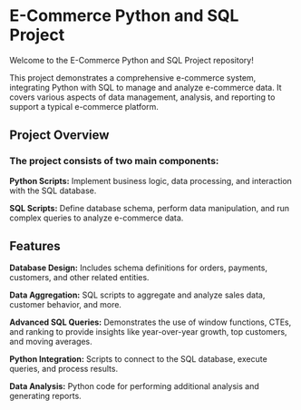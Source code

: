 # E-Commerce Python and SQL Project
Welcome to the E-Commerce Python and SQL Project repository!

This project demonstrates a comprehensive e-commerce system, integrating Python with SQL to manage and analyze e-commerce data. It covers various aspects of data management, analysis, and reporting to support a typical e-commerce platform.

## Project Overview
### The project consists of two main components:

**Python Scripts:** Implement business logic, data processing, and interaction with the SQL database.

**SQL Scripts:** Define database schema, perform data manipulation, and run complex queries to analyze e-commerce data.

## Features
**Database Design:** Includes schema definitions for orders, payments, customers, and other related entities.

**Data Aggregation:** SQL scripts to aggregate and analyze sales data, customer behavior, and more.

**Advanced SQL Queries:** Demonstrates the use of window functions, CTEs, and ranking to provide insights like year-over-year growth, top customers, and moving averages.

**Python Integration:** Scripts to connect to the SQL database, execute queries, and process results.

**Data Analysis:** Python code for performing additional analysis and generating reports.

